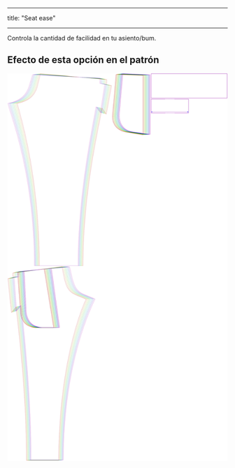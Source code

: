 - - -
title: "Seat ease"
- - -

Controla la cantidad de facilidad en tu asiento/bum.

## Efecto de esta opción en el patrón

![Esta imagen muestra el efecto de esta opción superponiendo varias variantes que tienen un valor diferente para esta opción](paco_seatease_sample.svg "Effect of this option on the pattern")
